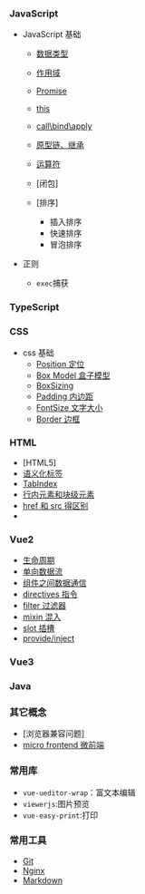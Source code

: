 ### JavaScript

- JavaScript 基础

  - [数据类型](./JavaScript/date_type.md)
  - [作用域](./JavaScript/)
  - [Promise](./JavaScript/Promise/index.md)
  - [this](./JavaScript/this.md)
  - [call\bind\apply](./JavaScript/callBindApply.md)
  - [原型链、继承](./JavaScript/protoType.md)
  - [运算符](./JavaScript/operator.md)
  - [闭包]

  - [排序]
    - 插入排序
    - 快速排序
    - 冒泡排序

- 正则
  - `exec`捕获

### TypeScript

### CSS

- css 基础
  - [Position 定位](./CSS/Position/index.md)
  - [Box Model 盒子模型](./CSS/BoxModel/index.md)
  - [BoxSizing](./CSS/BoxSizing/index.md)
  - [Padding 内边距](./CSS/padding.md)
  - [FontSize 文字大小](./CSS/FontSize/index.md)
  - [Border 边框](./CSS/Border/index.md)

### HTML

- [HTML5]
- [语义化标签](./HTML/tag/index.md)
- [TabIndex](./HTML/TabIndex/index.md)
- [行内元素和块级元素](./HTML/blockInline/index.md)
- [href 和 src 得区别](./HTML/hrefAndSrc/index.md)
-

### Vue2

- [生命周期](./Vue2/lifeCycle.md)
- [单向数据流](./Vue2/unidirectionalDataFlow/index.md)
- [组件之间数据通信](./Vue2/comminication/index.md)
- [directives 指令](./Vue2/directives/vModelDemo.html)
- [filter 过滤器](./Vue2/filter/index.md)
- [mixin 混入](./Vue2/mixin/index.md)
- [slot 插槽](./Vue2/slot.md)
- [provide/inject](./Vue2/provideInject.md)

### Vue3

### Java

### 其它概念

- [浏览器兼容问题]
- [micro frontend 微前端](./MicroFrontend/index.md)

### 常用库

- `vue-ueditor-wrap`：富文本编辑
- `viewerjs`:图片预览
- `vue-easy-print`:打印

### 常用工具

- [Git](./Commands/Git.md)
- [Nginx](./Commands/Nginx/index.md)
- [Markdown](./Tools/markdown/index.md)
